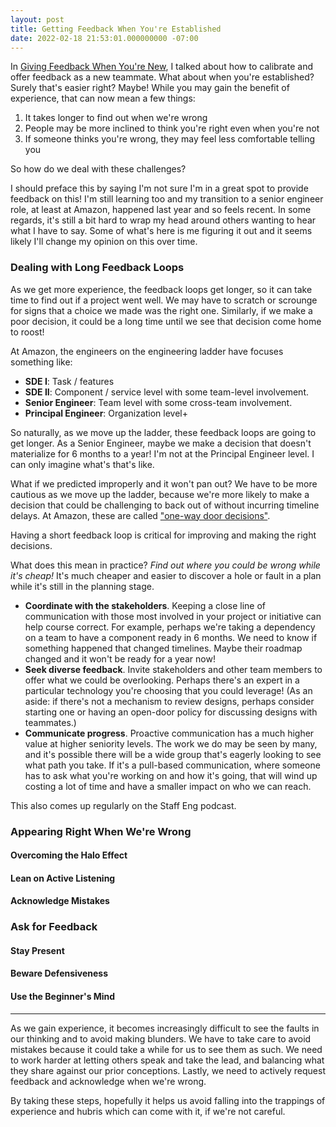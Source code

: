 ```yaml
---
layout: post
title: Getting Feedback When You're Established
date: 2022-02-18 21:53:01.000000000 -07:00
---
```


In [Giving Feedback When You're
New](https://www.kevinlondon.com/2022/02/13/providing-feedback-to-engineers),
I talked about how to calibrate and offer feedback as a new teammate.
What about when you're established? Surely that's easier right? Maybe!
While you may gain the benefit of experience, that can now mean a few things:

1. It takes longer to find out when we're wrong
2. People may be more inclined to think you're right even when you're not
3. If someone thinks you're wrong, they may feel less comfortable telling you

So how do we deal with these challenges?

I should preface this by saying I'm not sure I'm in a great spot to provide
feedback on this! I'm still learning too and my transition to a senior engineer
role, at least at Amazon, happened last year and so feels recent. In some
regards, it's still a bit hard to wrap my head around others wanting to hear
what I have to say. Some of what's here is me figuring it out and it seems
likely I'll change my opinion on this over time.

### Dealing with Long Feedback Loops
As we get more experience, the feedback loops get longer, so it can take time to
find out if a project went well. We may have to scratch or scrounge for signs
that a choice we made was the right one. Similarly, if we make a poor decision, it
could be a long time until we see that decision come home to roost!

At Amazon, the engineers on the engineering ladder have focuses something like:

* **SDE I**: Task / features
* **SDE II**: Component / service level with some team-level involvement.
* **Senior Engineer**: Team level with some cross-team involvement.
* **Principal Engineer**: Organization level+

So naturally, as we move up the ladder, these feedback loops are going to
get longer. As a Senior Engineer, maybe we make a decision that doesn't
materialize for 6 months to a year! I'm not at the Principal Engineer level.
I can only imagine what's that's like.

What if we predicted improperly and it won't pan out? We have to be more
cautious as we move up the ladder, because we're more likely to make a decision
that could be challenging to back out of without incurring timeline delays. At
Amazon, these are called ["one-way door
decisions"](https://www.inc.com/jeff-haden/amazon-founder-jeff-bezos-this-is-how-successful-people-make-such-smart-decisions.html).

Having a short feedback loop is critical for improving and making the right decisions.

What does this mean in practice? *Find out where you could be wrong while it's cheap!*
It's much cheaper and easier to discover a hole or fault in a plan while it's
still in the planning stage.

* **Coordinate with the stakeholders**. Keeping a close line of communication
  with those most involved in your project or initiative can help course
  correct. For example, perhaps we're taking a dependency on a team to have
  a component ready in 6 months. We need to know if something happened that
  changed timelines. Maybe their roadmap changed and it won't be ready for
  a year now!
* **Seek diverse feedback**. Invite stakeholders and other team members to offer
  what we could be overlooking. Perhaps there's an expert in a particular
  technology you're choosing that you could leverage! (As an aside: if there's
  not a mechanism to review designs,
  perhaps consider starting one or having an open-door policy for discussing
  designs with teammates.)
* **Communicate progress**. Proactive communication has a much higher value at
  higher seniority levels. The work we do may be seen by many, and it's possible
  there will be a wide group that's eagerly looking to see what path you take.
  If it's a pull-based communication, where someone has to ask what you're
  working on and how it's going, that will wind up costing a lot of time and
  have a smaller impact on who we can reach.

This also comes up regularly on the Staff Eng podcast.

### Appearing Right When We're Wrong

#### Overcoming the Halo Effect

#### Lean on Active Listening

#### Acknowledge Mistakes

### Ask for Feedback

#### Stay Present

#### Beware Defensiveness

#### Use the Beginner's Mind

___

As we gain experience, it becomes increasingly difficult to see the faults in
our thinking and to avoid making blunders. We have to take care to avoid
mistakes because it could take a while for us to see them as such. We need to
work harder at letting others speak and take the lead, and balancing what they
share against our prior conceptions. Lastly, we need to actively request
feedback and acknowledge when we're wrong.

By taking these steps, hopefully it helps us avoid falling into the trappings of
experience and hubris which can come with it, if we're not careful.
